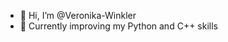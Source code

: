 - 👋 Hi, I’m @Veronika-Winkler
- 🌱 Currently improving my Python and C++ skills

<!---
Veronika-Winkler/Veronika-Winkler is a ✨ special ✨ repository because its `README.md` (this file) appears on your GitHub profile.
You can click the Preview link to take a look at your changes.
--->
